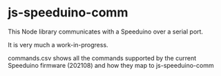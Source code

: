 # js-speeduino-comm

This Node library communicates with a Speeduino over a serial port.

It is very much a work-in-progress.

commands.csv shows all the commands supported by the current Speeduino firmware (202108) and how they map to js-speeduino-comm